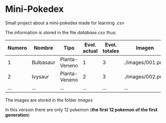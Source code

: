 # Mini-Pokedex
Small project about a mini-pokedex made for learning .csv

The information is stored in the file *database.csv* thus:

| Numero | Nombre    | Tipo          | Evol. actual | Evol. totales | Imagen           |
|--------|-----------|---------------|--------------|---------------|------------------|
| 1      | Bulbasaur | Planta-Veneno | 1            | 3             | ./images/001.png |
| 2      | Ivysaur   | Planta-Veneno | 2            | 3             | ./images/002.png |
| ...    | ...       | ...           | ...          | ...           | ...              |

The images are stored in the folder *images*

In this version there are only 12 pokemon (**the first 12 pokemon of the first generation**)
